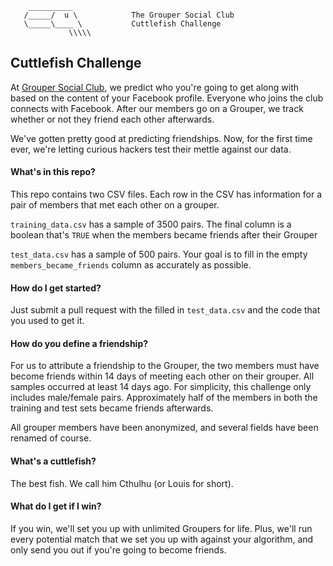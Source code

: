         __________
       /_____/  u \            The Grouper Social Club
       \_____\____ \           Cuttlefish Challenge
                 \\\\\


## Cuttlefish Challenge

At [Grouper Social Club](http://www.joingrouper.com/), we predict who you're going to get along with based on the content of your Facebook profile. Everyone who joins the club connects with Facebook. After our members go on a Grouper, we track whether or not they friend each other afterwards.

We've gotten pretty good at predicting friendships. Now, for the first time ever, we're letting curious hackers test their mettle against our data.

#### What's in this repo?

This repo contains two CSV files. Each row in the CSV has information for a pair of members that met each other on a grouper.

`training_data.csv` has a sample of 3500 pairs. The final column is a boolean that's `TRUE` when the members became friends after their Grouper

`test_data.csv` has a sample of 500 pairs. Your goal is to fill in the empty `members_became_friends` column as accurately as possible.

#### How do I get started?

Just submit a pull request with the filled in `test_data.csv` and the code that you used to get it.

#### How do you define a friendship?

For us to attribute a friendship to the Grouper, the two members must have become friends within 14 days of meeting each other on their grouper. All samples occurred at least 14 days ago. For simplicity, this challenge only includes male/female pairs. Approximately half of the members in both the training and test sets became friends afterwards.

All grouper members have been anonymized, and several fields have been renamed of course.

#### What's a cuttlefish?

The best fish. We call him Cthulhu (or Louis for short).

#### What do I get if I win?

If you win, we'll set you up with unlimited Groupers for life. Plus, we'll run every potential match that we set you up with against your algorithm, and only send you out if you're going to become friends.